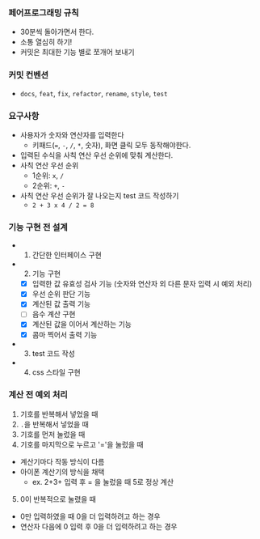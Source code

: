 ### 페어프로그래밍 규칙

- 30분씩 돌아가면서 한다.
- 소통 열심히 하기!
- 커밋은 최대한 기능 별로 쪼개어 보내기

### 커밋 컨벤션

- `docs`, `feat`, `fix`, `refactor`, `rename`, `style`, `test`

### 요구사항

- 사용자가 숫자와 연산자를 입력한다
  - 키패드(`=`, `-`, `/`, `*`, 숫자), 화면 클릭 모두 동작해야한다.
- 입력된 수식을 사칙 연산 우선 순위에 맞춰 계산한다.
- 사칙 연산 우선 순위
  - 1순위: `x`, `/`
  - 2순위: `+`, `-`
- 사칙 연산 우선 순위가 잘 나오는지 test 코드 작성하기
  - `2 + 3 x 4 / 2 = 8`

### 기능 구현 전 설계

- 1. 간단한 인터페이스 구현
- 2. 기능 구현
  - [x] 입력한 값 유효성 검사 기능 (숫자와 연산자 외 다른 문자 입력 시 예외 처리)
  - [x] 우선 순위 판단 기능
  - [x] 계산된 값 출력 기능
  - [ ] 음수 계산 구현
  - [x] 계산된 값을 이어서 계산하는 기능
  - [x] 콤마 찍어서 출력 기능
- 3. test 코드 작성
- 4. css 스타일 구현

### 계산 전 예외 처리

1. 기호를 반복해서 넣었을 때
2. `.`을 반복해서 넣었을 때
3. 기호를 먼저 눌렀을 때
4. 기호를 마지막으로 누르고 '='을 눌렀을 때

- 계산기마다 작동 방식이 다름
- 아이폰 계산기의 방식을 채택
  - ex. 2+3+ 입력 후 = 을 눌렀을 때 5로 정상 계산

5. 0이 반복적으로 눌렸을 때

- 0만 입력하였을 때 0을 더 입력하려고 하는 경우
- 연산자 다음에 0 입력 후 0을 더 입력하려고 하는 경우
